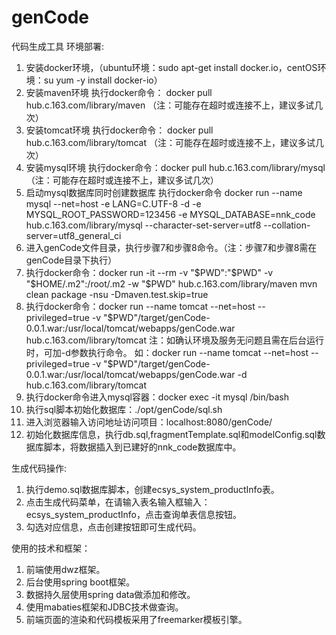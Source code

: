 # genCode
代码生成工具
环境部署:
1. 安装docker环境，（ubuntu环境：sudo apt-get install docker.io，centOS环境：su yum -y install docker-io）
2. 安装maven环境 执行docker命令： docker pull hub.c.163.com/library/maven （注：可能存在超时或连接不上，建议多试几次）
3. 安装tomcat环境 执行docker命令： docker pull hub.c.163.com/library/tomcat （注：可能存在超时或连接不上，建议多试几次）
4. 安装mysql环境 执行docker命令：docker pull hub.c.163.com/library/mysql （注：可能存在超时或连接不上，建议多试几次）
5. 启动mysql数据库同时创建数据库 执行docker命令 docker run --name mysql --net=host -e LANG=C.UTF-8 -d -e MYSQL_ROOT_PASSWORD=123456 -e MYSQL_DATABASE=nnk_code hub.c.163.com/library/mysql --character-set-server=utf8 --collation-server=utf8_general_ci
6. 进入genCode文件目录，执行步骤7和步骤8命令。（注：步骤7和步骤8需在genCode目录下执行）
7. 执行docker命令：docker run -it --rm -v "$PWD":"$PWD" -v "$HOME/.m2":/root/.m2 -w "$PWD" hub.c.163.com/library/maven mvn clean package -nsu -Dmaven.test.skip=true
8. 执行docker命令：docker run --name tomcat --net=host --privileged=true -v "$PWD"/target/genCode-0.0.1.war:/usr/local/tomcat/webapps/genCode.war hub.c.163.com/library/tomcat
	注：如确认环境及服务无问题且需在后台运行时，可加-d参数执行命令。
	如：docker run --name tomcat --net=host --privileged=true -v "$PWD"/target/genCode-0.0.1.war:/usr/local/tomcat/webapps/genCode.war -d hub.c.163.com/library/tomcat
9. 执行docker命令进入mysql容器：docker exec -it mysql /bin/bash
10. 执行sql脚本初始化数据库：./opt/genCode/sql.sh
11. 进入浏览器输入访问地址访问项目：localhost:8080/genCode/
12. 初始化数据库信息，执行db.sql,fragmentTemplate.sql和modelConfig.sql数据库脚本，将数据插入到已建好的nnk_code数据库中。

生成代码操作:
1. 执行demo.sql数据库脚本，创建ecsys_system_productInfo表。
2. 点击生成代码菜单，在请输入表名输入框输入：ecsys_system_productInfo，点击查询单表信息按钮。
3. 勾选对应信息，点击创建按钮即可生成代码。



使用的技术和框架：
1. 前端使用dwz框架。
2. 后台使用spring boot框架。
3. 数据持久层使用spring data做添加和修改。
4. 使用mabaties框架和JDBC技术做查询。
5. 前端页面的渲染和代码模板采用了freemarker模板引擎。

